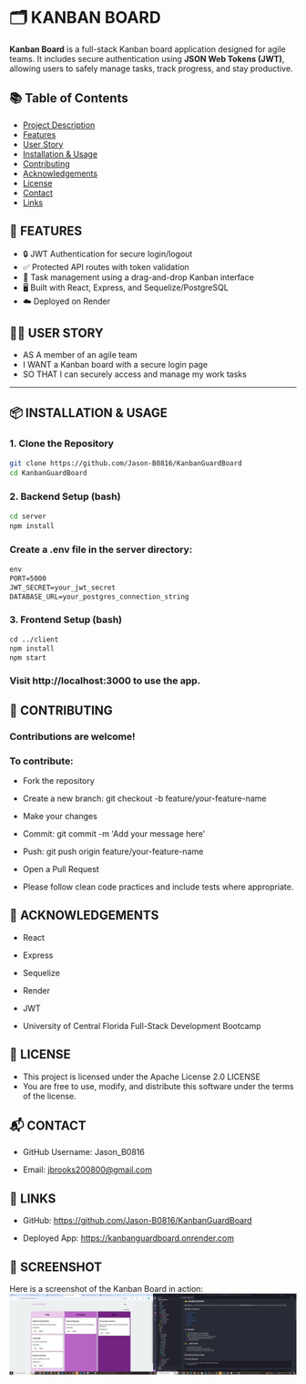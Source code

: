 # 🗂️ KANBAN BOARD

**Kanban Board** is a full-stack Kanban board application designed for agile teams. It includes secure authentication using **JSON Web Tokens (JWT)**, allowing users to safely manage tasks, track progress, and stay productive.

## 📚 Table of Contents

- [Project Description](#project-description)
- [Features](#features)
- [User Story](#user-story)
- [Installation & Usage](#installation--usage)
- [Contributing](#contributing)
- [Acknowledgements](#acknowledgements)
- [License](#license)
- [Contact](#contact)
- [Links](#links)


## 🚀 FEATURES

- 🔒 JWT Authentication for secure login/logout  
- ✅ Protected API routes with token validation  
- 🧾 Task management using a drag-and-drop Kanban interface  
- 🖥️ Built with React, Express, and Sequelize/PostgreSQL  
- ☁️ Deployed on Render  

## 🧑‍💻 USER STORY

* AS A member of an agile team
* I WANT a Kanban board with a secure login page
* SO THAT I can securely access and manage my work tasks


---

## 📦 INSTALLATION & USAGE

### 1. Clone the Repository

```bash
git clone https://github.com/Jason-B0816/KanbanGuardBoard
cd KanbanGuardBoard

```
### 2. Backend Setup (bash)
```bash
cd server
npm install
``` 
### Create a .env file in the server directory:
```
env
PORT=5000
JWT_SECRET=your_jwt_secret
DATABASE_URL=your_postgres_connection_string
```
### 3. Frontend Setup (bash)
```
cd ../client
npm install
npm start
```
### Visit http://localhost:3000 to use the app.

## 🤝 CONTRIBUTING

### Contributions are welcome!

### To contribute:

* Fork the repository

* Create a new branch: git checkout -b feature/your-feature-name

* Make your changes

* Commit: git commit -m 'Add your message here'

* Push: git push origin feature/your-feature-name

* Open a Pull Request

* Please follow clean code practices and include tests where appropriate.

## 🙌 ACKNOWLEDGEMENTS

* React

* Express

* Sequelize

* Render

* JWT

* University of Central Florida Full-Stack Development Bootcamp 

## 📄 LICENSE

- This project is licensed under the Apache License 2.0 LICENSE  
- You are free to use, modify, and distribute this software under the terms of the license.

## 📬 CONTACT 

* GitHub Username: Jason_B0816

* Email: jbrooks200800@gmail.com

## 🔗 LINKS

* GitHub: https://github.com/Jason-B0816/KanbanGuardBoard

* Deployed App: https://kanbanguardboard.onrender.com

## 📸 SCREENSHOT
Here is a screenshot of the Kanban Board in action:
![Kanban Board Screenshot](client/public/Kanban%20Board%20Screenshot.png)




